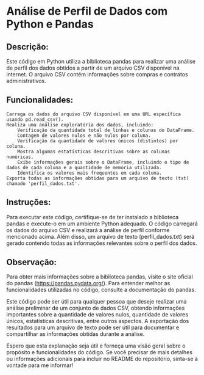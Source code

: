 # Análise de Perfil de Dados com Python e Pandas

## Descrição:
Este código em Python utiliza a biblioteca pandas para realizar uma análise de perfil dos dados obtidos a partir de um arquivo CSV disponível na internet. O arquivo CSV contém informações sobre compras e contratos administrativos.

## Funcionalidades:

    Carrega os dados do arquivo CSV disponível em uma URL específica usando pd.read_csv().
    Realiza uma análise exploratória dos dados, incluindo:
        Verificação da quantidade total de linhas e colunas do DataFrame.
        Contagem de valores nulos e não nulos por coluna.
        Verificação da quantidade de valores únicos (distintos) por coluna.
        Mostra algumas estatísticas descritivas sobre as colunas numéricas.
        Exibe informações gerais sobre o DataFrame, incluindo o tipo de dados de cada coluna e a quantidade de memória utilizada.
        Identifica os valores mais frequentes em cada coluna.
    Exporta todas as informações obtidas para um arquivo de texto (txt) chamado 'perfil_dados.txt'.

## Instruções:
Para executar este código, certifique-se de ter instalado a biblioteca pandas e execute-o em um ambiente Python adequado. O código carregará os dados do arquivo CSV e realizará a análise de perfil conforme mencionado acima. Além disso, um arquivo de texto (perfil_dados.txt) será gerado contendo todas as informações relevantes sobre o perfil dos dados.

## Observação:
Para obter mais informações sobre a biblioteca pandas, visite o site oficial do pandas (https://pandas.pydata.org/). Para entender melhor as funcionalidades utilizadas no código, consulte a documentação do pandas.

Este código pode ser útil para qualquer pessoa que deseje realizar uma análise preliminar de um conjunto de dados CSV, obtendo informações importantes sobre a quantidade de valores nulos, quantidade de valores únicos, estatísticas descritivas, entre outros aspectos. A exportação dos resultados para um arquivo de texto pode ser útil para documentar e compartilhar as informações obtidas durante a análise.

Espero que esta explanação seja útil e forneça uma visão geral sobre o propósito e funcionalidades do código. Se você precisar de mais detalhes ou informações adicionais para incluir no README do repositório, sinta-se à vontade para me informar!

